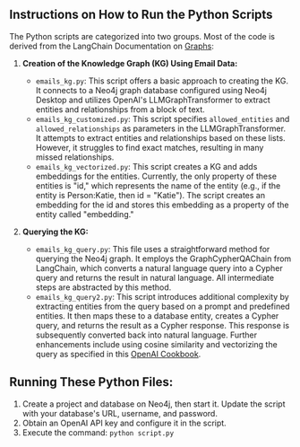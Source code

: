 ## Instructions on How to Run the Python Scripts

The Python scripts are categorized into two groups. Most of the code is derived from the LangChain Documentation on [Graphs](https://python.langchain.com/docs/use_cases/graph/):

1. **Creation of the Knowledge Graph (KG) Using Email Data:**
    - `emails_kg.py`: This script offers a basic approach to creating the KG. It connects to a Neo4j graph database configured using Neo4j Desktop and utilizes OpenAI's LLMGraphTransformer to extract entities and relationships from a block of text.
    - `emails_kg_customized.py`: This script specifies `allowed_entities` and `allowed_relationships` as parameters in the LLMGraphTransformer. It attempts to extract entities and relationships based on these lists. However, it struggles to find exact matches, resulting in many missed relationships.
    - `emails_kg_vectorized.py`: This script creates a KG and adds embeddings for the entities. Currently, the only property of these entities is "id," which represents the name of the entity (e.g., if the entity is Person:Katie, then id = "Katie"). The script creates an embedding for the id and stores this embedding as a property of the entity called "embedding."

2. **Querying the KG:**
    - `emails_kg_query.py`: This file uses a straightforward method for querying the Neo4j graph. It employs the GraphCypherQAChain from LangChain, which converts a natural language query into a Cypher query and returns the result in natural language. All intermediate steps are abstracted by this method.
    - `emails_kg_query2.py`: This script introduces additional complexity by extracting entities from the query based on a prompt and predefined entities. It then maps these to a database entity, creates a Cypher query, and returns the result as a Cypher response. This response is subsequently converted back into natural language. Further enhancements include using cosine similarity and vectorizing the query as specified in this [OpenAI Cookbook](https://cookbook.openai.com/examples/rag_with_graph_db).

## Running These Python Files:
1. Create a project and database on Neo4j, then start it. Update the script with your database's URL, username, and password.
2. Obtain an OpenAI API key and configure it in the script.
3. Execute the command: `python script.py`

